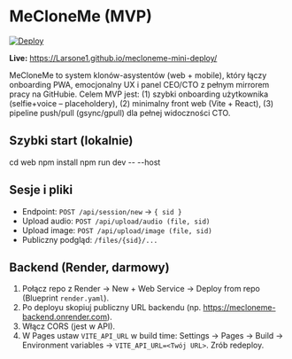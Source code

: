 # MeCloneMe (MVP)
[![Deploy](https://github.com/Larsone1/mecloneme-mini-deploy/actions/workflows/deploy.yml/badge.svg)](https://github.com/Larsone1/mecloneme-mini-deploy/actions/workflows/deploy.yml)

**Live:** https://Larsone1.github.io/mecloneme-mini-deploy/

MeCloneMe to system klonów-asystentów (web + mobile), który łączy onboarding PWA, emocjonalny UX i panel CEO/CTO z pełnym mirrorem pracy na GitHubie. Celem MVP jest: (1) szybki onboarding użytkownika (selfie+voice – placeholdery), (2) minimalny front web (Vite + React), (3) pipeline push/pull (gsync/gpull) dla pełnej widoczności CTO.

## Szybki start (lokalnie)
cd web
npm install
npm run dev -- --host

## Sesje i pliki
- Endpoint: `POST /api/session/new` → `{ sid }`
- Upload audio: `POST /api/upload/audio (file, sid)`
- Upload image: `POST /api/upload/image (file, sid)`
- Publiczny podgląd: `/files/{sid}/...`

## Backend (Render, darmowy)
1. Połącz repo z Render → New + Web Service → Deploy from repo (Blueprint `render.yaml`).
2. Po deployu skopiuj publiczny URL backendu (np. https://mecloneme-backend.onrender.com).
3. Włącz CORS (jest w API).
4. W Pages ustaw `VITE_API_URL` w build time: Settings → Pages → Build → Environment variables → `VITE_API_URL=<Twój URL>`. Zrób redeploy.